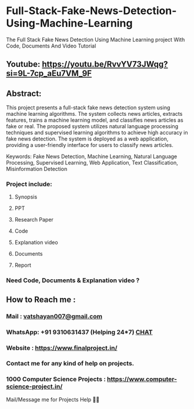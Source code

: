 # Full-Stack-Fake-News-Detection-Using-Machine-Learning
The Full Stack Fake News Detection Using Machine Learning project With Code, Documents And Video Tutorial

## Youtube: https://youtu.be/RvvYV73JWqg?si=9L-7cp_aEu7VM_9F

## Abstract: 
This project presents a full-stack fake news detection system using machine learning algorithms. The system collects news articles, extracts features, trains a machine learning model, and classifies news articles as fake or real. The proposed system utilizes natural language processing techniques and supervised learning algorithms to achieve high accuracy in fake news detection. The system is deployed as a web application, providing a user-friendly interface for users to classify news articles.

Keywords: Fake News Detection, Machine Learning, Natural Language Processing, Supervised Learning, Web Application, Text Classification, Misinformation Detection

### Project include: 

1. Synopsis

2. PPT

3. Research Paper


4. Code

5. Explanation video

6. Documents

7. Report


### Need Code, Documents & Explanation video ? 

## How to Reach me :

### Mail : vatshayan007@gmail.com 

### WhatsApp: +91 9310631437 (Helping 24*7) **[CHAT](https://wa.me/message/CHWN2AHCPMAZK1)** 

### Website : https://www.finalproject.in/

### Contact me for any kind of help on projects.
### 1000 Computer Science Projects : https://www.computer-science-project.in/


Mail/Message me for Projects Help 🙏🏻
